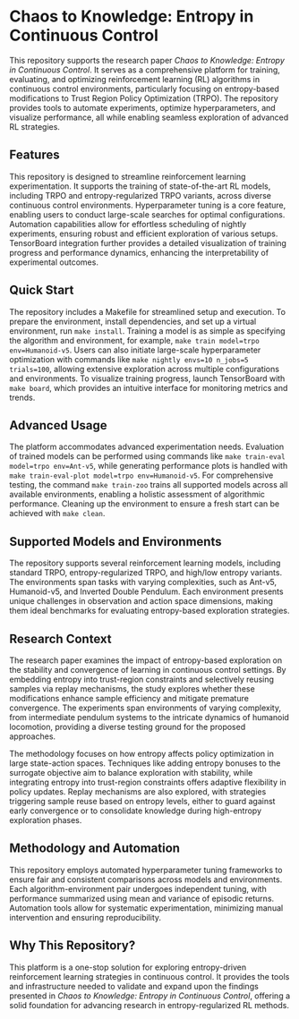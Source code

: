 # Chaos to Knowledge: Entropy in Continuous Control

This repository supports the research paper *Chaos to Knowledge: Entropy in Continuous Control*. It serves as a comprehensive platform for training, evaluating, and optimizing reinforcement learning (RL) algorithms in continuous control environments, particularly focusing on entropy-based modifications to Trust Region Policy Optimization (TRPO). The repository provides tools to automate experiments, optimize hyperparameters, and visualize performance, all while enabling seamless exploration of advanced RL strategies.

## Features

This repository is designed to streamline reinforcement learning experimentation. It supports the training of state-of-the-art RL models, including TRPO and entropy-regularized TRPO variants, across diverse continuous control environments. Hyperparameter tuning is a core feature, enabling users to conduct large-scale searches for optimal configurations. Automation capabilities allow for effortless scheduling of nightly experiments, ensuring robust and efficient exploration of various setups. TensorBoard integration further provides a detailed visualization of training progress and performance dynamics, enhancing the interpretability of experimental outcomes.

## Quick Start

The repository includes a Makefile for streamlined setup and execution. To prepare the environment, install dependencies, and set up a virtual environment, run `make install`. Training a model is as simple as specifying the algorithm and environment, for example, `make train model=trpo env=Humanoid-v5`. Users can also initiate large-scale hyperparameter optimization with commands like `make nightly envs=10 n_jobs=5 trials=100`, allowing extensive exploration across multiple configurations and environments. To visualize training progress, launch TensorBoard with `make board`, which provides an intuitive interface for monitoring metrics and trends.

## Advanced Usage

The platform accommodates advanced experimentation needs. Evaluation of trained models can be performed using commands like `make train-eval model=trpo env=Ant-v5`, while generating performance plots is handled with `make train-eval-plot model=trpo env=Humanoid-v5`. For comprehensive testing, the command `make train-zoo` trains all supported models across all available environments, enabling a holistic assessment of algorithmic performance. Cleaning up the environment to ensure a fresh start can be achieved with `make clean`.

## Supported Models and Environments

The repository supports several reinforcement learning models, including standard TRPO, entropy-regularized TRPO, and high/low entropy variants. The environments span tasks with varying complexities, such as Ant-v5, Humanoid-v5, and Inverted Double Pendulum. Each environment presents unique challenges in observation and action space dimensions, making them ideal benchmarks for evaluating entropy-based exploration strategies.

## Research Context

The research paper examines the impact of entropy-based exploration on the stability and convergence of learning in continuous control settings. By embedding entropy into trust-region constraints and selectively reusing samples via replay mechanisms, the study explores whether these modifications enhance sample efficiency and mitigate premature convergence. The experiments span environments of varying complexity, from intermediate pendulum systems to the intricate dynamics of humanoid locomotion, providing a diverse testing ground for the proposed approaches.

The methodology focuses on how entropy affects policy optimization in large state-action spaces. Techniques like adding entropy bonuses to the surrogate objective aim to balance exploration with stability, while integrating entropy into trust-region constraints offers adaptive flexibility in policy updates. Replay mechanisms are also explored, with strategies triggering sample reuse based on entropy levels, either to guard against early convergence or to consolidate knowledge during high-entropy exploration phases.

## Methodology and Automation

This repository employs automated hyperparameter tuning frameworks to ensure fair and consistent comparisons across models and environments. Each algorithm-environment pair undergoes independent tuning, with performance summarized using mean and variance of episodic returns. Automation tools allow for systematic experimentation, minimizing manual intervention and ensuring reproducibility.

## Why This Repository?

This platform is a one-stop solution for exploring entropy-driven reinforcement learning strategies in continuous control. It provides the tools and infrastructure needed to validate and expand upon the findings presented in *Chaos to Knowledge: Entropy in Continuous Control*, offering a solid foundation for advancing research in entropy-regularized RL methods.


